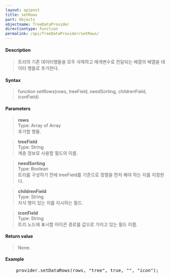 ```yaml
---
layout: apipost
title: setRows
part: Objects
objectname: TreeDataProvider
directiontype: Function
permalink: /api/TreeDataProvider/setRows/
---
```



#### Description

> 트리의 기존 데이터행들을 모두 삭제하고 매개변수로 전달되는 배열의 배열을 데이터 행들로 추가한다.   

#### Syntax

> function setRows(rows, treeField, needSorting, childrenField, iconField)   

#### Parameters

> **rows**   
> Type: Array of Array   
> 추가할 행들.   

> **treeField**   
> Type: String   
> 계층 정보로 사용할 필드의 이름.   

> **needSorting**   
> Type: Boolean   
> 트리를 구성하기 전에 treeField를 기준으로 정렬을 먼저 해야 하는 지를 지정한다.   

> **childrenField**   
> Type: String   
> 자식 행이 있는 지를 지시하는 필드.   

> **iconField**   
> Type: String   
> 트리 노드에 표시할 아이콘 경로를 값으로 가지고 있는 필드 이름.   

#### Return value

> None.   

#### Example

<pre class="prettyprint">
    provider.setDataRows(rows, "tree", true, "", "icon");
</pre>

